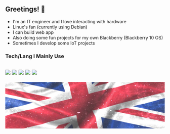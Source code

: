 ## Greetings! 👋
- I'm an IT engineer and I love interacting with hardware
- Linux's fan (currently using Debian)
- I can build web app 
- Also doing some fun projects for my own Blackberry (Blackberry 10 OS)
- Sometimes I develop some IoT projects

### Tech/Lang I Mainly Use
<img src="https://img.shields.io/badge/Figma-F24E1E?style=for-the-badge&logo=figma&logoColor=white"> <img src="https://img.shields.io/badge/SvelteKit-FF3E00?style=for-the-badge&logo=Svelte&logoColor=white"> <img src="https://img.shields.io/badge/MongoDB-4EA94B?style=for-the-badge&logo=mongodb&logoColor=white"> <img src="https://img.shields.io/badge/TypeScript-007ACC?style=for-the-badge&logo=typescript&logoColor=white"> <img src="https://img.shields.io/badge/C-00599C?style=for-the-badge&logo=c&logoColor=white">
-
![union-jack](img/union-jack.jpg)
